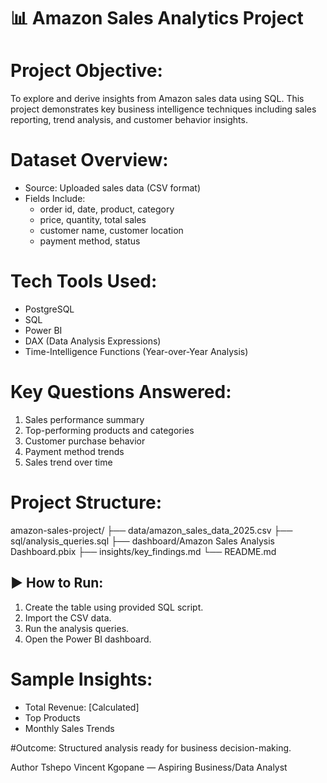 # 📊 Amazon Sales Analytics Project

# Project Objective:
To explore and derive insights from Amazon sales data using SQL. This project demonstrates key business intelligence techniques including sales reporting, trend analysis, and customer behavior insights.

# Dataset Overview:
- Source: Uploaded sales data (CSV format)
- Fields Include:
  - order id, date, product, category
  - price, quantity, total sales
  - customer name, customer location
  - payment method, status

# Tech Tools Used:
- PostgreSQL
- SQL
- Power BI
- DAX (Data Analysis Expressions)
- Time-Intelligence Functions (Year-over-Year Analysis)

# Key Questions Answered:
1. Sales performance summary
2. Top-performing products and categories
3. Customer purchase behavior
4. Payment method trends
5. Sales trend over time

# Project Structure:
amazon-sales-project/
├── data/amazon_sales_data_2025.csv
├── sql/analysis_queries.sql
├── dashboard/Amazon Sales Analysis Dashboard.pbix
├── insights/key_findings.md
└── README.md

## ▶️ How to Run:
1. Create the table using provided SQL script.
2. Import the CSV data.
3. Run the analysis queries.
4. Open the Power BI dashboard.

# Sample Insights:
- Total Revenue: [Calculated]
- Top Products
- Monthly Sales Trends

#Outcome:
Structured analysis ready for business decision-making.

Author
Tshepo Vincent Kgopane — Aspiring Business/Data Analyst
